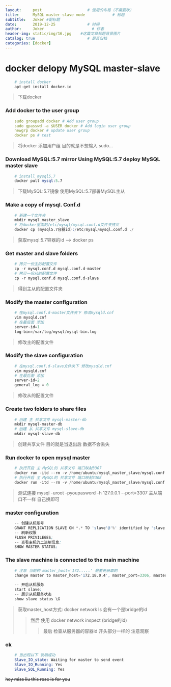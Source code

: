 ```yaml
---
layout:     post                    # 使用的布局（不需要改）
title:      MySQL master-slave mode            # 标题 
subtitle:   Joker #副标题
date:       2019-12-25              # 时间
author:     Joker                     # 作者
header-img: static/img/16.jpg    #这篇文章标题背景图片
catalog: true                       # 是否归档
categories: [docker]
---
```


# **docker delopy MySQL master-slave**
```s
    # install docker
    apt-get install docker.io
```
> 下载docker

### **Add docker to the user group**
```yaml
    sudo groupadd docker # Add user group
    sudo gpasswd -a $USER docker # Add login user group
    newgrp docker # update user group
    docker ps # test
```
> 将docker 添加用户组 目的就是不想输入 sudo...

### **Download MySQL:5.7 mirror Using MySQL:5.7 deploy MySQL master slave**
```s
    # install mysql5.7
    docker pull mysql:5.7
```
> 下载MySQL:5.7镜像 使用MySQL:5.7部署MySQL主从

### **Make a copy of mysql. Conf.d**
```s
    # 新建一个文件夹
    mkdir mysql_master_slave
    # 将docker里面的/etc/mysql/mysql.conf.d文件夹拷贝
    docker cp (mysql5.7容器id):/etc/mysql/mysql.conf.d ./
```
> 获取mysql:5.7容器的id --> docker ps

### **Get master and slave folders**
```s
    # 拷贝一份主的配置文件
    cp -r mysql.conf.d mysql.conf.d-master
    # 拷贝一份从的配置文件
    cp -r mysql.conf.d mysql.conf.d-slave
```
> 得到主从的配置文件夹

### **Modify the master configuration**
```s
    # 在mysql.conf.d-master文件夹下 修改mysqld.cnf
    vim mysqld.cnf
    # 在最后面 添加
    server-id=1
    log-bin=/var/log/mysql/mysql-bin.log
```
> 修改主的配置文件

### **Modify the slave configuration**
```s
    # 在mysql.conf.d-slave文件夹下 修改mysqld.cnf
    vim mysqld.cnf
    # 在最后面 添加
    server-id=2
    general_log = 0
```
> 修改从的配置文件

### **Create two folders to share files**
```s
    # 创建 主 共享文件 mysql-master-db
    mkdir mysql-master-db
    # 创建 从 共享文件 mysql-slave-db
    mkdir mysql-slave-db
```
> 创建共享文件 目的就是当退出后 数据不会丢失

### **Run docker to open mysql master**
```s
    # 执行开启 主 MySQL的 共享文件 端口映射3307
    docker run -itd --rm -v /home/ubuntu/mysql_master_slave/mysql.conf.d-master/:/etc/mysql/mysql.conf.d -v /home/ubuntu/mysql_master_slave/mysql-master-db/:/var/lib/mysql -e MYSQL_ROOT_PASSWORD=youpassword -p 3307:3306 mysql:5.7
    # 执行开启 主 MySQL的 共享文件 端口映射3308
    docker run -itd --rm -v /home/ubuntu/mysql_master_slave/mysql.conf.d-slave/:/etc/mysql/mysql.conf.d -v /home/ubuntu/mysql_master_slave/mysql-slave-db/:/var/lib/mysql -e MYSQL_ROOT_PASSWORD=youpassword -p 3308:3306 mysql:5.7
```
> 测试连接 mysql -uroot -pyoupasword -h 127.0.0.1 --port=3307 主从端口不一样 自己换即可

### **master configuration**
```s
    -- 创建从机账号
    GRANT REPLICATION SLAVE ON *.* TO 'slave'@'%' identified by 'slave';
    -- 刷新权限
    FLUSH PRIVILEGES;
    -- 查看主机的二进制信息;
    SHOW MASTER STATUS;
```

### **The slave machine is connected to the main machine**
```s
    # 注意 当前的 master_host='172.....' 是要先获取的
    change master to master_host='172.18.0.4', master_port=3306, master_user='slave', master_password='slave',master_log_file='mysql-bin.000003', master_log_pos=582;
        
    -- 开启从机服务
    start slave;
    -- 展示从机服务状态
    show slave status \G
```
> 获取master_host方式: docker network ls 会有一个是bridge的id
>> 然后 使用 docker network inspect (bridge的id)
>>> 最后 检查从服务器的容器id 开头部分一样的 注意观察

### ok
```s
    # 当出现以下 说明成功
    Slave_IO_state: Waiting for master to send event
    Slave_IO_Running: Yes
    Slave_SQL_Running: Yes
```

~~hey miss liu this rose is for you~~